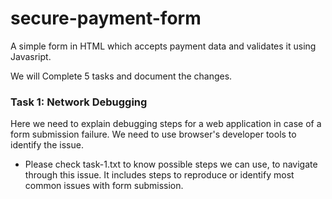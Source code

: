 # secure-payment-form
A simple form in HTML which accepts payment data and validates it using Javasript. 

We will Complete 5 tasks and document the changes. 

### Task 1: Network Debugging 
Here we need to explain debugging steps for a web application in case of a form submission failure. 
We need to use browser's developer tools to identify the issue.

- Please check task-1.txt to know possible steps we can use, to navigate through this issue.
It includes steps to reproduce or identify most common issues with form submission. 